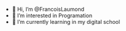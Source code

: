 - 👋 Hi, I’m @FrancoisLaumond
- 👀 I’m interested in Programation
- 🌱 I’m currently learning in my digital school

<!---
FrancoisLaumond/FrancoisLaumond is a ✨ special ✨ repository because its `README.md` (this file) appears on your GitHub profile.
You can click the Preview link to take a look at your changes.
--->
